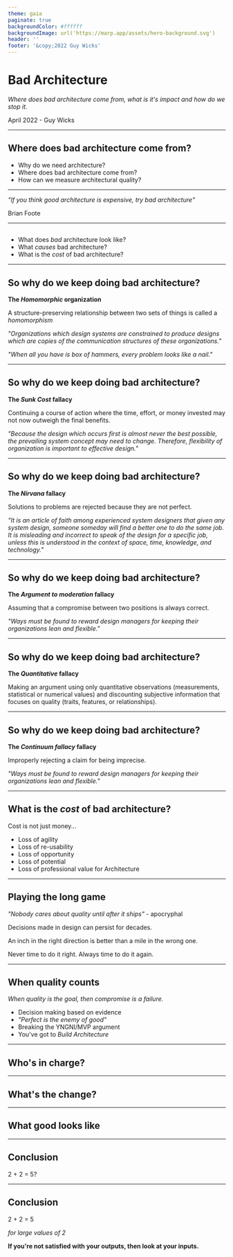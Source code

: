```yaml
---
theme: gaia
paginate: true
backgroundColor: #ffffff
backgroundImage: url('https://marp.app/assets/hero-background.svg')
header: ''
footer: '&copy;2022 Guy Wicks'
---
```

# Bad Architecture

*Where does bad architecture come from, what is it's impact and how do we stop it.*

April 2022 - Guy Wicks

---
## Where does bad architecture come from?

- Why do we need architecture?
- Where does bad architecture come from?
- How can we measure architectural quality?

---
<!-- _class: lead -->

*"If you think good architecture is expensive, try bad architecture"*

Brian Foote

---
## 

- What does *bad* architecture look like?
- What *causes* bad architecture?
- What is the *cost* of bad architecture?

---
## So why do we keep doing bad architecture?

**The *Homomorphic* organization**

A structure-preserving relationship between two sets of things is called a *homomorphism*

*"Organizations which design systems are constrained to produce designs which are copies of the communication structures of these organizations."*

*"When all you have is box of hammers, every problem looks like a nail."*

---
## So why do we keep doing bad architecture?
**The *Sunk Cost* fallacy** 

Continuing a course of action where the time, effort, or money invested may not now outweigh the final benefits.

*"Because the design which occurs first is almost never the best possible, the prevailing system concept may need to change. Therefore, flexibility of organization is important to effective design."*

---
## So why do we keep doing bad architecture?
**The *Nirvana* fallacy**

Solutions to problems are rejected because they are not perfect.

*"It is an article of faith among experienced system designers that given any system design, someone someday will find a better one to do the same job. It is misleading and incorrect to speak of the design for a specific job, unless this is understood in the context of space, time, knowledge, and technology."*

---
## So why do we keep doing bad architecture?
**The *Argument to moderation* fallacy**

Assuming that a compromise between two positions is always correct.

*"Ways must be found to reward design managers for keeping their organizations lean and flexible."*

---
## So why do we keep doing bad architecture?

**The *Quantitative* fallacy**

Making an argument using only quantitative observations (measurements, statistical or numerical values) and discounting subjective information that focuses on quality (traits, features, or relationships).

---
## So why do we keep doing bad architecture?
**The *Continuum fallacy* fallacy**

Improperly rejecting a claim for being imprecise.

*"Ways must be found to reward design managers for keeping their organizations lean and flexible."*

---
## What is the *cost* of bad architecture?

Cost is not just money...

- Loss of agility
- Loss of re-usability
- Loss of opportunity
- Loss of potential
- Loss of professional value for Architecture

----
## Playing the long game

*"Nobody cares about quality until after it ships"* - apocryphal

Decisions made in design can persist for decades.

An inch in the right direction is better than a mile in the wrong one. 

Never time to do it right. Always time to do it again.

---
## When quality counts

*When quality is the goal, then compromise is a failure.*

- Decision making based on evidence
- *"Perfect is the enemy of good"*
- Breaking the YNGNI/MVP argument
- You've got to *Build Architecture*

---
## Who's in charge?



---
## What's the change?


---
## What good looks like


---
## Conclusion

2 + 2 = 5?

---
## Conclusion

2 + 2 = 5

*for large values of 2*

**If you're not satisfied with your outputs, then look at your inputs.**


